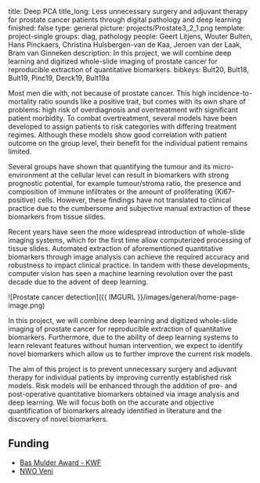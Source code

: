 title: Deep PCA
title_long: Less unnecessary surgery and adjuvant therapy for prostate cancer patients through digital pathology and deep learning
finished: false
type: general
picture: projects/Prostate3_2_1.png
template: project-single
groups: diag, pathology
people: Geert Litjens, Wouter Bulten, Hans Pinckaers, Christina Hulsbergen-van de Kaa, Jeroen van der Laak, Bram van Ginneken
description: In this project, we will combine deep learning and digitized whole-slide imaging of prostate cancer for reproducible extraction of quantitative biomarkers.
bibkeys: Bult20, Bult18, Bult19, Pinc19, Derck19, Bult19a

Most men die with, not because of prostate cancer. This high incidence-to-mortality ratio sounds like a positive trait, but comes with its own share of problems: high risk of overdiagnosis and overtreatment with significant patient morbidity. To combat overtreatment, several models have been developed to assign patients to risk categories with differing treatment regimes. Although these models show good correlation with patient outcome on the group level, their benefit for the individual patient remains limited.

Several groups have shown that quantifying the tumour and its micro-environment at the cellular level can result in biomarkers with strong prognostic potential, for example tumour/stroma ratio, the presence and composition of immune infiltrates or the amount of proliferating (Ki67-positive) cells. However, these findings have not translated to clinical practice due to the cumbersome and subjective manual extraction of these biomarkers from tissue slides.

Recent years have seen the more widespread introduction of whole-slide imaging systems, which for the first time allow computerized processing of tissue slides. Automated extraction of aforementioned quantitative biomarkers through image analysis can achieve the required accuracy and robustness to impact clinical practice. In tandem with these developments, computer vision has seen a machine learning revolution over the past decade due to the advent of deep learning.

![Prostate cancer detection]({{ IMGURL }}/images/general/home-page-image.png)

In this project, we will combine deep learning and digitized whole-slide imaging of prostate cancer for reproducible extraction of quantitative biomarkers. Furthermore, due to the ability of deep learning systems to learn relevant features without human intervention, we expect to identify novel biomarkers which allow us to further improve the current risk models.

The aim of this project is to prevent unnecessary surgery and adjuvant therapy for individual patients by improving currently established risk models. Risk models will be enhanced through the addition of pre- and post-operative quantitative biomarkers obtained via image analysis and deep learning. We will focus both on the accurate and objective quantification of biomarkers already identified in literature and the discovery of novel biomarkers.

## Funding
- [Bas Mulder Award - KWF](https://www.kwf.nl/helpjijons/alpedhuzes/Pages/bas-mulder-award.aspx)
- [NWO Veni](https://www.nwo.nl/en/funding/our-funding-instruments/nwo/innovational-research-incentives-scheme/veni/index.html)
